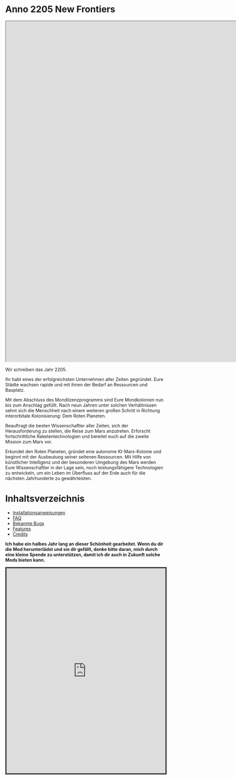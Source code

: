 # Anno 2205 New Frontiers

<iframe width="1920" height="1080"
src="https://www.youtube.com/embed/dLBnrNJprCk">
</iframe>

Wir schreiben das Jahr 2205.

Ihr habt eines der erfolgreichsten Unternehmen aller Zeiten gegründet. Eure Städte wachsen rapide und mit ihnen der Bedarf an Ressourcen und Bauplatz.

Mit dem Abschluss des Mondlizenzprogramms sind Eure Mondkolonien nun bis zum Anschlag gefüllt.
Nach neun Jahren unter solchen Verhältnissen sehnt sich die Menschheit nach einem weiteren großen Schritt in Richtung interorbitale Kolonisierung: Dem Roten Planeten.

Beauftragt die besten Wissenschaftler aller Zeiten, sich der Herausforderung zu stellen, die Reise zum Mars anzutreten. Erforscht fortschrittliche Raketentechnologien und bereitet euch auf die zweite Mission zum Mars vor.

Erkundet den Roten Planeten, gründet eine autonome KI-Mars-Kolonie und beginnt mit der Ausbeutung seiner seltenen Ressourcen. Mit Hilfe von künstlicher Intelligenz und der besonderen Umgebung des Mars werden Eure Wissenschaftler in der Lage sein, noch leistungsfähigere Technologien zu entwickeln, um ein Leben im Überfluss auf der Erde auch für die nächsten Jahrhunderte zu gewährleisten.

# Inhaltsverzeichnis

- [Installationsanweisungen](/en/Anno2205/InstallationInstructions.md)
- [FAQ](/en/Anno2205/FAQ.md)
- [Bekannte Bugs](/en/Anno2205/KnownIssues.md)
- [Features](/en/Anno2205/Features.md)
- [Credits](/en/Anno2205/Credits.md)

**Ich habe ein halbes Jahr lang an dieser Schönheit gearbeitet. Wenn du dir die Mod herunterlädst und sie dir gefällt, denke bitte daran, mich durch eine kleine Spende zu unterstützen, damit ich dir auch in Zukunft solche Mods bieten kann.**

<iframe id='kofiframe' src='https://ko-fi.com/taludas/?hidefeed=true&widget=true&embed=true&preview=true' style='border:none;width:100%;padding:4px;background:#3f3f3f;' height='650' title='taludas'></iframe>